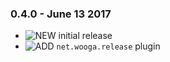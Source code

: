 ### 0.4.0 - June 13 2017

* ![NEW] initial release
* ![ADD] `net.wooga.release` plugin


<!-- START icon Id's -->

[NEW]:http://atlas-resources.wooga.com/icons/icon_new.svg "New"
[ADD]:http://atlas-resources.wooga.com/icons/icon_add.svg "Add"
[IMPROVE]:http://atlas-resources.wooga.com/icons/icon_improve.svg "IMPROVE"
[CHANGE]:http://atlas-resources.wooga.com/icons/icon_change.svg "Change"
[FIX]:http://atlas-resources.wooga.com/icons/icon_fix.svg "Fix"
[UPDATE]:http://atlas-resources.wooga.com/icons/icon_update.svg "Update"

[BREAK]:http://atlas-resources.wooga.com/icons/icon_break.svg "Break"
[REMOVE]:http://atlas-resources.wooga.com/icons/icon_remove.svg "Remove"
[IOS]:http://atlas-resources.wooga.com/icons/icon_iOS.svg "iOS"
[ANDROID]:http://atlas-resources.wooga.com/icons/icon_android.svg "Android"
[WEBGL]:http://atlas-resources.wooga.com/icons/icon_webGL.svg "Web:GL"

<!-- END icon Id's -->
